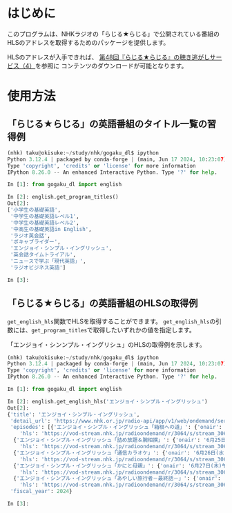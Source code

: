 # はじめに

このプログラムは、NHKラジオの「らじる★らじる」で公開されている番組の
HLSのアドレスを取得するためのパッケージを提供します。

HLSのアドレスが入手できれば、
[第48回『らじる★らじる』の聴き逃がしサービス（4）](https://gihyo.jp/article/2023/04/zoku-gansiki-0048?summary)を参照に
コンテンツのダウンロードが可能となります。

# 使用方法

## 「らじる★らじる」の英語番組のタイトル一覧の習得例

```python
(nhk) taku@okisuke:~/study/nhk/gogaku_dl$ ipython
Python 3.12.4 | packaged by conda-forge | (main, Jun 17 2024, 10:23:07) [GCC 12.3.0]
Type 'copyright', 'credits' or 'license' for more information
IPython 8.26.0 -- An enhanced Interactive Python. Type '?' for help.

In [1]: from gogaku_dl import english

In [2]: english.get_program_titles()
Out[2]: 
['小学生の基礎英語',
 '中学生の基礎英語レベル1',
 '中学生の基礎英語レベル2',
 '中高生の基礎英語in English',
 'ラジオ英会話',
 'ボキャブライダー',
 'エンジョイ・シンプル・イングリッシュ',
 '英会話タイムトライアル',
 'ニュースで学ぶ「現代英語」',
 'ラジオビジネス英語']

In [3]: 

```
## 「らじる★らじる」の英語番組のHLSの取得例

`get_english_hls`関数でHLSを取得することができます。
`get_english_hls`の引数には、`get_program_titles`で取得したいずれかの値を指定します。

「エンジョイ・シンンプル・イングリシュ」のHLSの取得例を示します。

```python
(nhk) taku@okisuke:~/study/nhk/gogaku_dl$ ipython
Python 3.12.4 | packaged by conda-forge | (main, Jun 17 2024, 10:23:07) [GCC 12.3.0]
Type 'copyright', 'credits' or 'license' for more information
IPython 8.26.0 -- An enhanced Interactive Python. Type '?' for help.

In [1]: from gogaku_dl import english

In [2]: english.get_english_hls('エンジョイ・シンプル・イングリッシュ')
Out[2]: 
{'title': 'エンジョイ・シンプル・イングリッシュ',
 'detail_url': 'https://www.nhk.or.jp/radio-api/app/v1/web/ondemand/series?site_id=3064&corner_site_id=01',
 'episodes': [{'エンジョイ・シンプル・イングリッシュ「箱根への道」': {'onair': '6月24日(月)午前9:10放送',
    'hls': 'https://vod-stream.nhk.jp/radioondemand/r/3064/s/stream_3064_fee6e512960579b4ded0ba5db73d54ec/index.m3u8'}},
  {'エンジョイ・シンプル・イングリッシュ「詰め放題＆腕相撲」': {'onair': '6月25日(火)午前9:10放送',
    'hls': 'https://vod-stream.nhk.jp/radioondemand/r/3064/s/stream_3064_31d8db87f7b54acbd4cc746ef76f4297/index.m3u8'}},
  {'エンジョイ・シンプル・イングリッシュ「通信カラオケ」': {'onair': '6月26日(水)午前9:10放送',
    'hls': 'https://vod-stream.nhk.jp/radioondemand/r/3064/s/stream_3064_19af8a39defb5ea74ca89f2a6c4728e7/index.m3u8'}},
  {'エンジョイ・シンプル・イングリッシュ「かにと母親」': {'onair': '6月27日(木)午前9:10放送',
    'hls': 'https://vod-stream.nhk.jp/radioondemand/r/3064/s/stream_3064_1889cf1c4ab7913625f8eb972d9f41bf/index.m3u8'}},
  {'エンジョイ・シンプル・イングリッシュ「あやしい旅行者－最終話－」': {'onair': '6月28日(金)午前9:10放送',
    'hls': 'https://vod-stream.nhk.jp/radioondemand/r/3064/s/stream_3064_7231a97605445389cedfeed0c5aa3d2d/index.m3u8'}}],
 'fiscal_year': 2024}

In [3]: 


```




